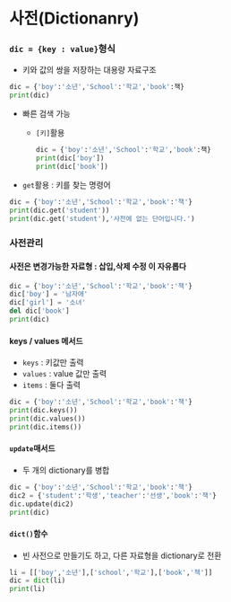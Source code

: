 # 사전(Dictionanry)

### `dic = {key : value}`형식

* 키와 값의 쌍을 저장하는 대용량 자료구조

```python
dic = {'boy':'소년','School':'학교','book':책}
print(dic)
```



* 빠른 검색 가능

  * `[키]`활용

    ```python
    dic = {'boy':'소년','School':'학교','book':책}
    print(dic['boy'])
    print(dic['book'])
    ```

* `get`활용 : 키를 찾는 명령어

```python
dic = {'boy':'소년','School':'학교','book':'책'}
print(dic.get('student'))
print(dic.get('student'),'사전에 없는 단어입니다.')
```



### 사전관리

#### 사전은 **변경가능**한 자료형 : 삽입,삭제 수정 이 자유롭다

```python
dic = {'boy':'소년','School':'학교','book':'책'}
dic['boy'] = '남자애'
dic['girl'] = '소녀'
del dic['book']
print(dic)
```



#### keys / values 메서드

* `keys` : 키값만 출력
* `values` : value 값만 출력
* `items` : 둘다 출력

```python
dic = {'boy':'소년','School':'학교','book':'책'}
print(dic.keys())
print(dic.values())
print(dic.items())
```



#### `update`매서드

* 두 개의 dictionary를 병합

```python
dic = {'boy':'소년','School':'학교','book':'책'}
dic2 = {'student':'학생','teacher':'선생','book':'책'}
dic.update(dic2)
print(dic)
```



#### `dict()`함수

* 빈 사전으로 만들기도 하고, 다른 자료형을 dictionary로 전환

```python
li = [['boy','소년'],['school','학교'],['book','책']]
dic = dict(li)
print(li)
```

